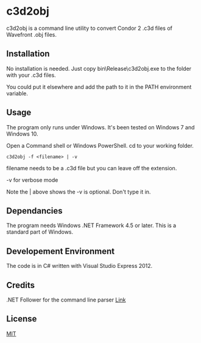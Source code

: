 # c3d2obj

c3d2obj is a command line utility to convert Condor 2 .c3d files of Wavefront .obj files.

## Installation

No installation is needed. Just copy bin\Release\c3d2obj.exe to the folder with your .c3d files. 

You could put it elsewhere and add the path to it in the PATH environment variable.

## Usage

The program only runs under Windows. It's been tested on Windows 7 and Windows 10.

Open a Command shell or Windows PowerShell. cd to your working folder.

`c3d2obj -f <filename> | -v`

filename needs to be a .c3d file but you can leave off the extension.

-v for verbose mode

Note the | above shows the -v is optional. Don't type it in.
 
## Dependancies
The program needs Windows .NET Framework 4.5 or later. This is a standard part of Windows.

## Developement Environment
The code is in C# written with Visual Studio Express 2012.

## Credits
.NET Follower for the command line parser [Link](http://dotnetfollower.com/wordpress/2012/03/c-simple-command-line-arguments-parser/)

## License
[MIT](https://choosealicense.com/licenses/mit/)